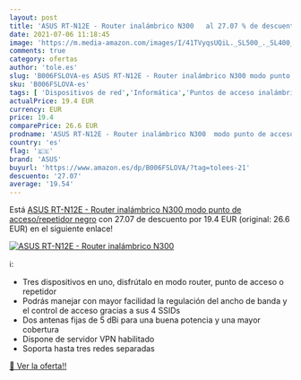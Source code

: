```yaml
---
layout: post
title: 'ASUS RT-N12E - Router inalámbrico N300   al 27.07 % de descuento'
date: 2021-07-06 11:18:45
image: 'https://m.media-amazon.com/images/I/41TVyqsUQiL._SL500_._SL400_.jpg'
comments: true
category: ofertas
author: 'tole.es'
slug: 'B006FSLOVA-es ASUS RT-N12E - Router inalámbrico N300 modo punto de...'
sku: 'B006FSLOVA-es'
tags: [ 'Dispositivos de red','Informática','Puntos de acceso inalámbrico','Repetidores de red','Routers','asus', ]
actualPrice: 19.4 EUR
currency: EUR
price: 19.4
comparePrice: 26.6 EUR
prodname: 'ASUS RT-N12E - Router inalámbrico N300  modo punto de acceso/repetidor   negro'
country: 'es'
flag: '🇪🇸'
brand: 'ASUS'
buyurl: 'https://www.amazon.es/dp/B006FSLOVA/?tag=tolees-21'
descuento: '27.07'
average: '19.54'
---
```


Está [ASUS RT-N12E - Router inalámbrico N300  modo punto de acceso/repetidor   negro](https://www.amazon.es/dp/B006FSLOVA/?tag=tolees-21) con 27.07 de descuento por 19.4 EUR (original: 26.6 EUR) en el siguiente enlace!

[![ASUS RT-N12E - Router inalámbrico N300  ](https://m.media-amazon.com/images/I/41TVyqsUQiL._SL500_._SL400_.jpg)](https://www.amazon.es/dp/B006FSLOVA/?tag=tolees-21)

ℹ️:

- Tres dispositivos en uno, disfrútalo en modo router, punto de acceso o repetidor
- Podrás manejar con mayor facilidad la regulación del ancho de banda y el control de acceso gracias a sus 4 SSIDs
- Dos antenas fijas de 5 dBi para una buena potencia y una mayor cobertura
- Dispone de servidor VPN habilitado
- Soporta hasta tres redes separadas

[🛒 Ver la oferta!!](https://www.amazon.es/dp/B006FSLOVA/?tag=tolees-21)
